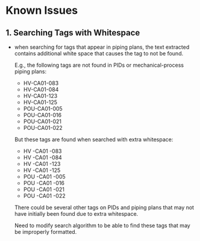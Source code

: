 # Known Issues

## 1. Searching Tags with Whitespace
- when searching for tags that appear in piping plans, the text extracted 
  contains additional white space that causes the tag to not be found.

  E.g., the following tags are not found in PIDs or mechanical-process
  piping plans:

  - HV-CA01-083
  - HV-CA01-084
  - HV-CA01-123
  - HV-CA01-125
  - POU-CA01-005
  - POU-CA01-016
  - POU-CA01-021
  - POU-CA01-022

  But these tags are found when searched with extra whitespace:
  - HV -CA01 -083
  - HV -CA01 -084
  - HV -CA01 -123
  - HV -CA01 -125
  - POU -CA01 -005
  - POU -CA01 -016
  - POU -CA01 -021
  - POU -CA01 -022

  There could be several other tags on PIDs and piping plans that may not have
  initially been found due to extra whitespace.

  Need to modify search algorithm to be able to find these tags that may be 
  improperly formatted. 